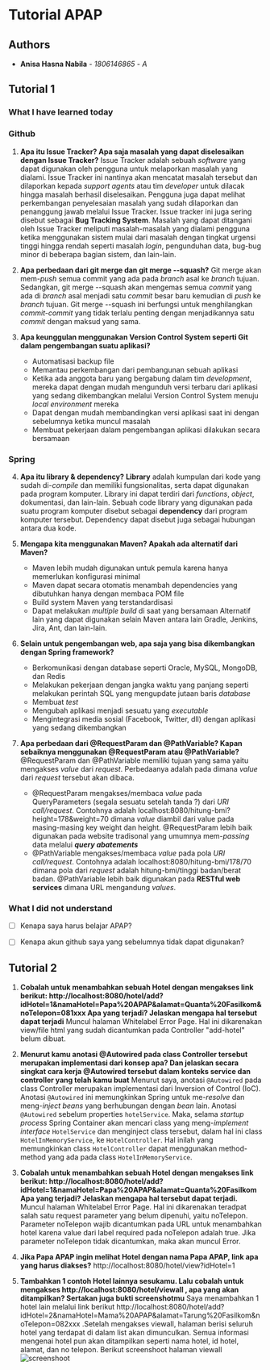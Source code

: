 # Tutorial APAP

## Authors

* **Anisa Hasna Nabila** - *1806146865* - *A*

## Tutorial 1

### What I have learned today

### Github
1. **Apa itu Issue Tracker? Apa saja masalah yang dapat diselesaikan dengan Issue Tracker?**
   Issue Tracker adalah sebuah *software* yang dapat digunakan oleh pengguna untuk melaporkan masalah yang dialami. Issue Tracker ini nantinya akan mencatat masalah tersebut dan dilaporkan kepada *support agents* atau tim *developer* untuk dilacak hingga masalah berhasil diselesaikan. Pengguna juga dapat melihat perkembangan penyelesaian masalah yang sudah dilaporkan dan penanggung jawab melalui Issue Tracker. Issue tracker ini juga sering disebut sebagai **Bug Tracking System**. Masalah yang dapat ditangani oleh Issue Tracker meliputi masalah-masalah yang dialami pengguna ketika menggunakan sistem mulai dari masalah dengan tingkat urgensi tinggi hingga rendah seperti masalah *login*, pengunduhan data, bug-bug minor di beberapa bagian sistem, dan lain-lain.

2. **Apa perbedaan dari git merge dan git merge --squash?**
   Git merge akan mem-*push* semua commit yang ada pada *branch* asal ke *branch* tujuan. Sedangkan, git merge --squash akan mengemas semua *commit* yang ada di *branch* asal menjadi satu *commit* besar baru kemudian di *push* ke *branch* tujuan. Git merge --squash ini berfungsi untuk menghilangkan *commit-commit* yang tidak terlalu penting dengan menjadikannya satu *commit* dengan maksud yang sama.

3. **Apa keunggulan menggunakan Version Control System seperti Git dalam pengembangan suatu aplikasi?**
   - Automatisasi backup file
   - Memantau perkembangan dari pembangunan sebuah aplikasi
   - Ketika ada anggota baru yang bergabung dalam  tim *development*, mereka dapat dengan mudah mengunduh versi terbaru dari aplikasi yang sedang dikembangkan melalui Version Control System menuju *local environment* mereka
   - Dapat dengan mudah membandingkan versi aplikasi saat ini dengan sebelumnya ketika muncul masalah
   - Membuat pekerjaan dalam pengembangan aplikasi dilakukan secara bersamaan


### Spring
4. **Apa itu library & dependency?**
   **Library** adalah kumpulan dari kode yang sudah di-*compile* dan memiliki fungsionalitas, serta dapat digunakan pada program komputer. Library ini dapat terdiri dari *functions*, *object*, dokumentasi, dan lain-lain. Sebuah code library yang digunakan pada suatu program komputer disebut sebagai **dependency** dari program komputer tersebut. Dependency dapat disebut juga sebagai hubungan antara dua kode.

5. **Mengapa kita menggunakan Maven? Apakah ada alternatif dari Maven?**
   - Maven lebih mudah digunakan untuk pemula karena hanya memerlukan konfigurasi minimal
   - Maven dapat secara otomatis menambah dependencies yang dibutuhkan hanya dengan membaca POM file
   - Build system Maven yang terstandardisasi
   - Dapat melakukan *multiple build* di saat yang bersamaan
   Alternatif lain yang dapat digunakan selain Maven antara lain Gradle, Jenkins, Jira, Ant, dan lain-lain.

6. **Selain untuk pengembangan web, apa saja yang bisa dikembangkan dengan Spring framework?**
   - Berkomunikasi dengan database seperti Oracle, MySQL, MongoDB, dan Redis
   - Melakukan pekerjaan dengan jangka waktu yang panjang seperti melakukan perintah SQL yang mengupdate jutaan baris *database*
   - Membuat *test*
   - Mengubah aplikasi menjadi sesuatu yang *executable*
   - Mengintegrasi media sosial (Facebook, Twitter, dll) dengan aplikasi yang sedang dikembangkan

7. **Apa perbedaan dari @RequestParam dan @PathVariable? Kapan sebaiknya menggunakan @RequestParam atau @PathVariable?**
   @RequestParam dan @PathVariable memiliki tujuan yang sama yaitu mengakses *value* dari *request*. Perbedaanya adalah pada dimana *value* dari *request* tersebut akan dibaca. 
   - @RequestParam mengakses/membaca *value* pada QueryParameters (segala sesuatu setelah tanda ?) dari *URI call/request*. Contohnya adalah localhost:8080/hitung-bmi?height=178&weight=70 dimana *value* diambil dari value pada masing-masing key weight dan height. @RequestParam lebih baik digunakan pada website tradisonal yang umumnya mem-*passing* data melalui ***query abatements***
   - @PathVariable mengakses/membaca *value* pada pola *URI call/request*. Contohnya adalah localhost:8080/hitung-bmi/178/70 dimana pola dari *request* adalah hitung-bmi/tinggi badan/berat badan. @PathVariable lebih baik digunakan pada **RESTful web services** dimana URL mengandung *values*.


### What I did not understand
- [ ] Kenapa saya harus belajar APAP?
- [ ] Kenapa akun github saya yang sebelumnya tidak dapat digunakan?


## Tutorial 2

1. **Cobalah untuk menambahkan sebuah Hotel dengan mengakses link berikut: http://localhost:8080/hotel/add?idHotel=1&namaHotel=Papa%20APAP&alamat=Quanta%20Fasilkom&noTelepon=081xxx Apa yang terjadi? Jelaskan mengapa hal tersebut dapat terjadi**
Muncul halaman Whitelabel Error Page. Hal ini dikarenakan view/file html yang sudah dicantumkan pada Controller "add-hotel" belum dibuat.

2. **Menurut kamu anotasi @Autowired pada class Controller tersebut merupakan implementasi dari konsep apa? Dan jelaskan secara singkat cara kerja @Autowired tersebut dalam konteks service dan controller yang telah kamu buat**
Menurut saya, anotasi `@Autowired` pada class Controller merupakan implementasi dari Inversion of Control (IoC). Anotasi `@Autowired` ini memungkinkan Spring untuk me-*resolve* dan meng-*inject beans* yang berhubungan dengan *bean* lain. Anotasi `@Autowired` sebelum properties `hotelService`. Maka, selama *startup process* Spring Container akan mencari class yang meng-*implement interface* `HotelService` dan menginject class tersebut, dalam hal ini class `HotelInMemoryService`, ke `HotelController`. Hal inilah yang memungkinkan class `HotelController` dapat menggunakan method-method yang ada pada class `HotelInMemoryService`.

3. **Cobalah untuk menambahkan sebuah Hotel dengan mengakses link berikut: http://localhost:8080/hotel/add?idHotel=1&namaHotel=Papa%20APAP&alamat=Quanta%20Fasilkom Apa yang terjadi? Jelaskan mengapa hal tersebut dapat terjadi.**
Muncul halaman Whitelabel Error Page. Hal ini dikarenakan teradpat salah satu request parameter yang belum dipenuhi, yaitu noTelepon. Parameter noTelepon wajib dicantumkan pada URL untuk menambahkan hotel karena value dari label required pada noTelepon adalah true. Jika parameter noTelepon tidak dicantumkan, maka akan muncul Error.

4. **Jika Papa APAP ingin melihat Hotel dengan nama Papa APAP, link apa yang harus diakses?**
http://localhost:8080/hotel/view?idHotel=1

5. **Tambahkan 1 contoh Hotel lainnya sesukamu. Lalu cobalah untuk mengakses http://localhost:8080/hotel/viewall , apa yang akan ditampilkan? Sertakan juga bukti screenshotmu**
Saya menambahkan 1 hotel lain melalui link berikut http://localhost:8080/hotel/add?idHotel=2&namaHotel=Mama%20APAP&alamat=Tarung%20Fasilkom&noTelepon=082xxx .Setelah mengakses viewall, halaman berisi seluruh hotel yang terdapat di dalam list akan dimunculkan. Semua informasi mengenai hotel pun akan ditampilkan seperti nama hotel, id hotel, alamat, dan no telepon. Berikut screenshoot halaman viewall ![screenshoot](https://ibb.co/kg8HSr8) 